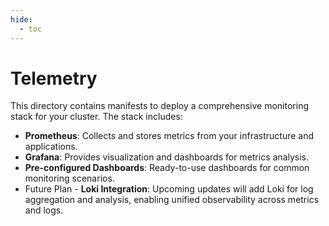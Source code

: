 ```yaml
---
hide:
  - toc
---
```


# Telemetry

This directory contains manifests to deploy a comprehensive monitoring stack for your cluster. The stack includes:

- **Prometheus**: Collects and stores metrics from your infrastructure and applications.
- **Grafana**: Provides visualization and dashboards for metrics analysis.
- **Pre-configured Dashboards**: Ready-to-use dashboards for common monitoring scenarios.
- Future Plan - **Loki Integration**: Upcoming updates will add Loki for log aggregation and analysis, enabling unified observability across metrics and logs.

